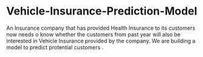 # Vehicle-Insurance-Prediction-Model 
An Insurance company that has provided Health Insurance to its customers now needs o know whether the customers from past year will also be interested in Vehicle Insurance provided by the company. We are building a model to predict protential customers . 
